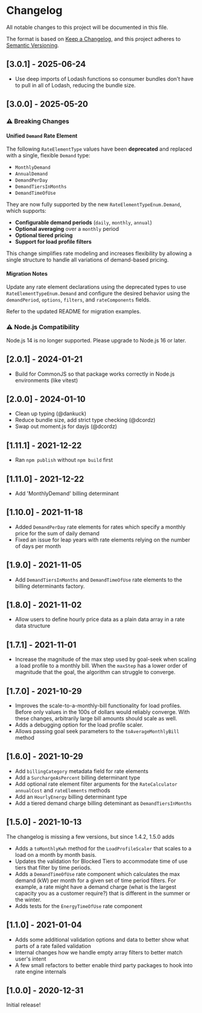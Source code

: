 # Changelog
All notable changes to this project will be documented in this file.

The format is based on [Keep a Changelog](https://keepachangelog.com/en/1.0.0/),
and this project adheres to [Semantic Versioning](https://semver.org/spec/v2.0.0.html).

## [3.0.1] - 2025-06-24

* Use deep imports of Lodash functions so consumer bundles don't have to pull in all of Lodash, reducing the bundle size.

## [3.0.0] - 2025-05-20

### ⚠️ Breaking Changes

#### Unified `Demand` Rate Element

The following `RateElementType` values have been **deprecated** and replaced with a single, flexible `Demand` type:

- `MonthlyDemand`
- `AnnualDemand`
- `DemandPerDay`
- `DemandTiersInMonths`
- `DemandTimeOfUse`

They are now fully supported by the new `RateElementTypeEnum.Demand`, which supports:

- **Configurable demand periods** (`daily`, `monthly`, `annual`)
- **Optional averaging** over a `monthly` period
- **Optional tiered pricing**
- **Support for load profile filters**

This change simplifies rate modeling and increases flexibility by allowing a single structure to handle all variations of demand-based pricing.

#### Migration Notes

Update any rate element declarations using the deprecated types to use `RateElementTypeEnum.Demand` and configure the desired behavior using the `demandPeriod`, `options`, `filters`, and `rateComponents` fields.

Refer to the updated README for migration examples.

### ⚠️ Node.js Compatibility

Node.js 14 is no longer supported. Please upgrade to Node.js 16 or later.


## [2.0.1] - 2024-01-21

* Build for CommonJS so that package works correctly in Node.js environments (like vitest)

## [2.0.0] - 2024-01-10

* Clean up typing (@dankuck)
* Reduce bundle size, add strict type checking (@dcordz)
* Swap out moment.js for dayjs (@dcordz)

## [1.11.1] - 2021-12-22

* Ran `npm publish` without `npm build` first

## [1.11.0] - 2021-12-22

* Add 'MonthlyDemand' billing determinant

## [1.10.0] - 2021-11-18

* Added `DemandPerDay` rate elements for rates which specify a monthly price for the sum of daily demand
* Fixed an issue for leap years with rate elements relying on the number of days per month

## [1.9.0] - 2021-11-05

* Add `DemandTiersInMonths` and `DemandTimeOfUse` rate elements to the billing determinants factory.

## [1.8.0] - 2021-11-02

* Allow users to define hourly price data as a plain data array in a rate data structure 

## [1.7.1] - 2021-11-01

* Increase the magnitude of the max step used by goal-seek when scaling a load profile to a monthly bill. When the `maxStep` has a lower order of magnitude that the goal, the algorithm can struggle to converge.

## [1.7.0] - 2021-10-29

* Improves the scale-to-a-monthly-bill functionality for load profiles. Before only values in the 100s of dollars would reliably converge. With these changes, arbitrarily large bill amounts should scale as well.
* Adds a debugging option for the load profile scaler.
* Allows passing goal seek parameters to the `toAverageMonthlyBill` method

## [1.6.0] - 2021-10-29

* Add `billingCategory` metadata field for rate elements
* Add a `SurchargeAsPercent` billing determinant type
* Add optional rate element filter arguments for the `RateCalculator` `annualCost` and `rateElements` methods
* Add an `HourlyEnergy` billing determinant type
* Add a tiered demand charge billing deteminant as `DemandTiersInMonths`

## [1.5.0] - 2021-10-13

The changelog is missing a few versions, but since 1.4.2, 1.5.0 adds

* Adds a `toMonthlyKwh` method for the `LoadProfileScaler` that scales to a load on a month by month basis.
* Updates the validation for Blocked Tiers to accommodate time of use tiers that filter by time periods.
* Adds a `DemandTimeOfUse` rate component which calculates the max demand (kW) per month for a given set of time period filters. For example, a rate might have a demand charge (what is the largest capacity you as a customer require?) that is different in the summer or the winter.
* Adds tests for the `EnergyTimeOfUse` rate component

## [1.1.0] - 2021-01-04

* Adds some additional validation options and data to better show what parts of a rate failed validation
* Internal changes how we handle empty array filters to better match user's intent
* A few small refactors to better enable third party packages to hook into rate engine internals

## [1.0.0] - 2020-12-31

Initial release!
